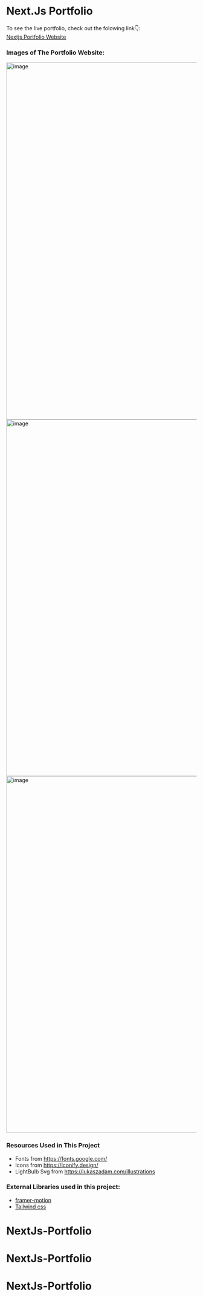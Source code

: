 # Next.Js Portfolio

To see the live portfolio, check out the folowing link👇: <br />
[Nextjs Portfolio Website](https://next-js-portfolio-h2v5-git-main-johnny-2123.vercel.app/) <br />


### Images of The Portfolio Website:
<img width="946" alt="image" src="https://github.com/johnny-2123/NextJs-Portfolio/assets/95261336/101b3871-d517-4e6a-8695-7e20c3ffbe08">
<img width="945" alt="image" src="https://github.com/johnny-2123/NextJs-Portfolio/assets/95261336/92389f99-1d89-4bdc-9454-a74eb22960a9">
<img width="945" alt="image" src="https://github.com/johnny-2123/NextJs-Portfolio/assets/95261336/600efe47-e5f3-4489-bf91-a4d31f298034">


### Resources Used in This Project

- Fonts from https://fonts.google.com/ <br />
- Icons from https://iconify.design/ <br />
- LightBulb Svg from https://lukaszadam.com/illustrations <br />

### External Libraries used in this project:

- [framer-motion](https://www.framer.com/motion/) <br />
- [Tailwind css](https://tailwindcss.com/) <br />


# NextJs-Portfolio
# NextJs-Portfolio
# NextJs-Portfolio
